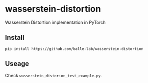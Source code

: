 # wasserstein-distortion
Wasserstein Distortion implementation in PyTorch

## Install
```pip install https://github.com/balle-lab/wasserstein-distortion```

## Useage
Check ```wasserstein_distorion_test_example.py```.